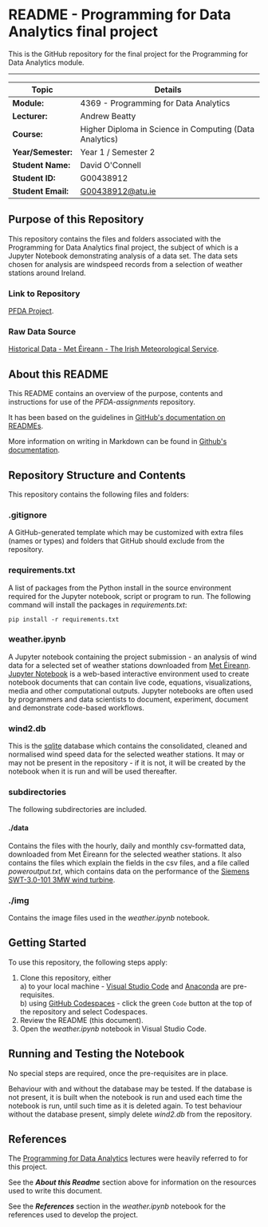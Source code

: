 # README - Programming for Data Analytics final project

This is the GitHub repository for the final project for the Programming for Data Analytics module.  
****  

| Topic | Details |
|---------|-------------|
| **Module:**  | 4369 - Programming for Data Analytics  |
| **Lecturer:**  | Andrew Beatty  | 
| **Course:**  | Higher Diploma in Science in Computing (Data Analytics)  |
| **Year/Semester:**  | Year 1 / Semester 2  |
| **Student Name:**  | David O'Connell  |
| **Student ID:**  | G00438912  |
| **Student Email:**  | G00438912@atu.ie  |  

## Purpose of this Repository  
This repository contains the files and folders associated with the Programming for Data Analytics final project, the subject of which is a Jupyter Notebook demonstrating analysis of a data set. The data sets chosen for analysis are windspeed records from a selection of weather stations around Ireland.  
  
### Link to Repository
[PFDA Project](https://github.com/dvdgeroconnell/PFDA-project.git).  
  
### Raw Data Source
[Historical Data - Met Éireann - The Irish Meteorological Service](https://www.met.ie/climate/available-data/historical-data).

## About this README  
This README contains an overview of the purpose, contents and instructions for use of the *PFDA-assignments* repository.  
  
It has been based on the guidelines in [GitHub's documentation on READMEs](https://docs.github.com/en/repositories/managing-your-repositorys-settings-and-features/customizing-your-repository/about-readmes).  
  
More information on writing in Markdown can be found in [Github's documentation](https://docs.github.com/en/get-started/writing-on-github/getting-started-with-writing-and-formatting-on-github/basic-writing-and-formatting-syntax). 
  
## Repository Structure and Contents  
This repository contains the following files and folders:  
  
### .gitignore  
A GitHub-generated template which may be customized with extra files (names or types) and folders that GitHub should exclude from the repository.  
  
### requirements.txt  
A list of packages from the Python install in the source environment required for the Jupyter notebook, script or program to run. The following command will install the packages in *requirements.txt*:  
```  
pip install -r requirements.txt
```  
  
### weather.ipynb  
A Jupyter notebook containing the project submission - an analysis of wind data for a selected set of weather stations downloaded from [Met Éireann](https://www.met.ie/climate/available-data/historical-data).  
[Jupyter Notebook](https://jupyter.org/) is a web-based interactive environment used to create notebook documents that can contain live code, equations, visualizations, media and other computational outputs. Jupyter notebooks are often used by programmers and data scientists to document, experiment, document and demonstrate code-based workflows.  
  
### wind2.db
This is the [sqlite](https://www.sqlite.org/) database which contains the consolidated, cleaned and normalised wind speed data for the selected weather stations. It may or may not be present in the repository - if it is not,  it will be created by the notebook when it is run and will be used thereafter.

### subdirectories
The following subdirectories are included.  
  
#### ./data
Contains the files with the hourly, daily and monthly csv-formatted data, downloaded from Met Éireann for the selected weather stations. It also contains the files which explain the fields in the csv files, and a file called *poweroutput.txt*, which contains data on the performance of the [Siemens SWT-3.0-101 3MW wind turbine](https://www.thewindpower.net/turbine_en_275_siemens_swt-3.0-101.php).  
  
### ./img  
Contains the image files used in the *weather.ipynb* notebook.  
  
## Getting Started  
To use this repository, the following steps apply:  
1. Clone this repository, either  
  a) to your local machine - [Visual Studio Code](https://code.visualstudio.com/download) and [Anaconda](https://www.anaconda.com/download) are pre-requisites.  
  b) using [GitHub Codespaces](https://github.com/features/codespaces) - click the green `Code` button at the top of the repository and select Codespaces.  
2. Review the README (this document).  
3. Open the *weather.ipynb* notebook in Visual Studio Code.  

## Running and Testing the Notebook
No special steps are required, once the pre-requisites are in place.  
  
Behaviour with and without the database may be tested. If the database is not present, it is built when the notebook is run and used each time the notebook is run, until such time as it is deleted again. To test behaviour without the database present, simply delete *wind2.db* from the repository.

## References

The [Programming for Data Analytics](https://vlegalwaymayo.atu.ie/course/view.php?id=10462) lectures were heavily referred to for this project.  

See the ***About this Readme*** section above for information on the resources used to write this document.
  
See the ***References*** section in the *weather.ipynb* notebook for the references used to develop the project. 
